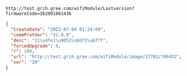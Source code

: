 `http://test.grih.gree.com/wifiModule/Lastversion?firmwareCode=362001061436`

```json
{
  "CreateDate": "2023-07-04 01:24:09",
  "commProtVer": "V1.0.0",
  "desc": "11\u4fe1\u9053\u8df3\u677f",
  "forcedUpgrade": 0,
  "r": 200,
  "url": "http://test.grih.gree.com/wifiModule/image/17781/786432",
  "ver": "20"
}
```